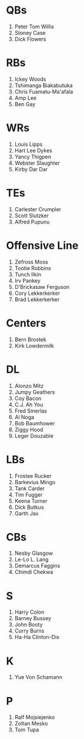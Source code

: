 # QBs
1. Peter Tom Willis
2. Stoney Case
3. Dick Flowers

# RBs
1. Ickey Woods
2. Tshimanga Biakabutuka
3. Chris Fuamatu-Ma'afala
4. Amp Lee
5. Ben Gay

# WRs
1. Louis Lipps
2. Hart Lee Dykes
3. Yancy Thigpen
4. Webster Slaughter
5. Kirby Dar Dar

# TEs
1. Carlester Crumpler
2. Scott Slutzker
3. Alfred Pupunu

# Offensive Line
1. Zefross Moss
2. Tootie Robbins
3. Tunch Ilkin
4. Irv Pankey
5. D'Brickasaw Ferguson
6. Cory Lekkerkerker
7. Brad Lekkerkerker

# Centers
1. Bern Brostek
2. Kirk Lowdermilk

# DL
1. Alonzo Mitz
2. Jumpy Geathers
3. Coy Bacon
4. C.J. Ah You
5. Fred Smerlas
6. Al Noga
7. Bob Baumhower
8. Ziggy Hood
9. Leger Douzable

# LBs
1. Frostee Rucker
2. Barkevius Mingo
3. Tank Carder
4. Tim Fugger
5. Keena Turner
6. Dick Butkus
7. Garth Jax

# CBs
1. Nesby Glasgow
2. Le-Lo L. Lang
3. Demarcus Faggins
4. Chimdi Chekwa

# S
1. Harry Colon
2. Barney Bussey
3. John Booty
4. Curry Burns
5. Ha-Ha Clinton-Dix

# K
1. Yue Von Schamann

# P
1. Ralf Mojsiejenko
2. Zoltan Mesko
3. Tom Tupa
